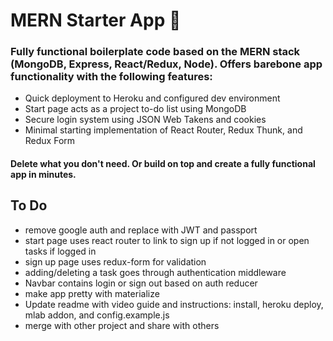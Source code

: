 # MERN Starter App 🚀

### Fully functional boilerplate code based on the MERN stack (MongoDB, Express, React/Redux, Node). Offers barebone app functionality with the following features:
* Quick deployment to Heroku and configured dev environment
* Start page acts as a project to-do list using MongoDB
* Secure login system using JSON Web Takens and cookies
* Minimal starting implementation of React Router, Redux Thunk, and Redux Form

#### Delete what you don't need. Or build on top and create a fully functional app in minutes.

## To Do
* remove google auth and replace with JWT and passport
* start page uses react router to link to sign up if not logged in or open tasks if logged in
* sign up page uses redux-form for validation
* adding/deleting a task goes through authentication middleware
* Navbar contains login or sign out based on auth reducer
* make app pretty with materialize
* Update readme with video guide and instructions: install, heroku deploy, mlab addon, and config.example.js
* merge with other project and share with others
